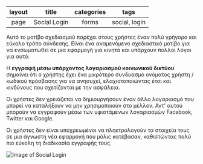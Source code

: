 
|layout|title|categories|tags
|:---: |:---:| :---:    |:---:|
|page|Social Login|forms|social, login|

Αυτό το μοτίβο σχεδιασμού παρέχει στους χρήστες έναν πολύ γρήγορο και εύκολο τρόπο σύνδεσης. Είναι ένα αναμενόμενο σχεδιαστικό μοτίβο 
για να ενσωματωθεί σε μια εφαρμογή για κινητά και υπάρχουν πολλοί λόγοι για αυτό:

Η **εγγραφή μέσω υπάρχοντος λογαριασμού κοινωνικού δικτύου** σημαίνει ότι ο χρήστης έχει ένα μικρότερο συνδυασμό ονόματος χρήστη / κωδικού 
πρόσβασης για να ανησυχεί, ελαχιστοποιώντας έτσι και κινδύνους που σχετίζονται με την ασφάλεια.

Οι χρήστες δεν χρειάζεται να δημιουργήσουν έναν άλλο λογαριασμό που μπορεί να καταλήξουν να μην χρησιμοποιούν στο μέλλον. 
Αντ' αυτού μπορούν να εγγραφούν μέσω των υφιστάμενων λογαριασμών Facebook, Twitter και Google.

Οι χρήστες δεν είναι υποχρεωμένοι να πληκτρολογούν τα στοιχεία τους σε μια άγνωστη νέα εφαρμογή που μόλις κατέβασαν, καθιστώντας πολύ 
πιο εύκολη τη διαδικασία εγγραφής τους.


![Image of Social Login](https://github.com/std123924/pibookgr/blob/gh-pages/images/social-login.jpg?raw=true)
